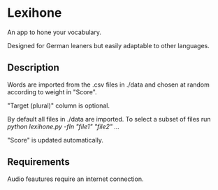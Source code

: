 # Lexihone
An app to hone your vocabulary.

Designed for German leaners but easily adaptable to other languages.

## Description
Words are imported from the .csv files in ./data and chosen at random according to weight in "Score".

"Target (plural)" column is optional.

By default all files in ./data are imported. To select a subset of files run
_python lexihone.py -fIn "file1" "file2" ..._

"Score" is updated automatically.

## Requirements
Audio feautures require an internet connection.
